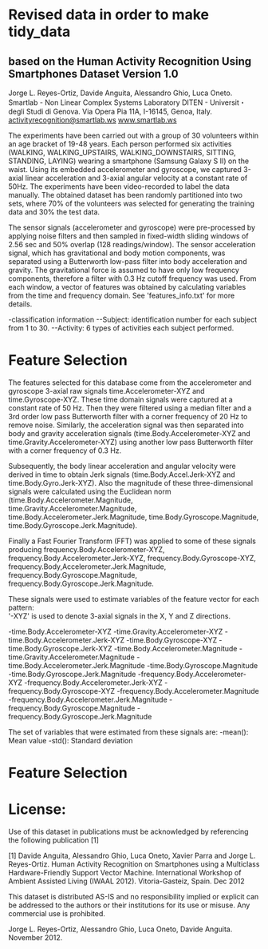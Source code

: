 # Revised data in order to make tidy_data
## based on the Human Activity Recognition Using Smartphones Dataset Version 1.0
 Jorge L. Reyes-Ortiz, Davide Anguita, Alessandro Ghio, Luca Oneto.
 Smartlab - Non Linear Complex Systems Laboratory
 DITEN - Universit・degli Studi di Genova.
 Via Opera Pia 11A, I-16145, Genoa, Italy.
 activityrecognition@smartlab.ws
 www.smartlab.ws

The experiments have been carried out with a group of 30 volunteers within an age bracket of 19-48 years. Each person performed six activities (WALKING, WALKING_UPSTAIRS, WALKING_DOWNSTAIRS, SITTING, STANDING, LAYING) wearing a smartphone (Samsung Galaxy S II) on the waist. Using its embedded accelerometer and gyroscope, we captured 3-axial linear acceleration and 3-axial angular velocity at a constant rate of 50Hz. The experiments have been video-recorded to label the data manually. The obtained dataset has been randomly partitioned into two sets, where 70% of the volunteers was selected for generating the training data and 30% the test data. 

The sensor signals (accelerometer and gyroscope) were pre-processed by applying noise filters and then sampled in fixed-width sliding windows of 2.56 sec and 50% overlap (128 readings/window). The sensor acceleration signal, which has gravitational and body motion components, was separated using a Butterworth low-pass filter into body acceleration and gravity. The gravitational force is assumed to have only low frequency components, therefore a filter with 0.3 Hz cutoff frequency was used. From each window, a vector of features was obtained by calculating variables from the time and frequency domain. See 'features_info.txt' for more details. 

-classification information
--Subject: identification number for each subject from 1 to 30.
--Activity: 6 types of activities each subject performed.


Feature Selection 
=================

The features selected for this database come from the accelerometer and gyroscope 3-axial raw signals time.Accelerometer-XYZ and time.Gyroscope-XYZ. These time domain signals were captured at a constant rate of 50 Hz. Then they were filtered using a median filter and a 3rd order low pass Butterworth filter with a corner frequency of 20 Hz to remove noise. Similarly, the acceleration signal was then separated into body and gravity acceleration signals (time.Body.Accelerometer-XYZ and time.Gravity.Accelerometer-XYZ) using another low pass Butterworth filter with a corner frequency of 0.3 Hz. 

Subsequently, the body linear acceleration and angular velocity were derived in time to obtain Jerk signals (time.Body.Accel.Jerk-XYZ and time.Body.Gyro.Jerk-XYZ). Also the magnitude of these three-dimensional signals were calculated using the Euclidean norm (time.Body.Accelerometer.Magnitude, time.Gravity.Accelerometer.Magnitude, time.Body.Accelerometer.Jerk.Magnitude, time.Body.Gyroscope.Magnitude, time.Body.Gyroscope.Jerk.Magnitude). 

Finally a Fast Fourier Transform (FFT) was applied to some of these signals producing frequency.Body.Accelerometer-XYZ, frequency.Body.Accelerometer.Jerk-XYZ, frequency.Body.Gyroscope-XYZ, frequency.Body,Accelerometer.Jerk.Magnitude, frequency.Body.Gyroscope.Magnitude, frequency.Body.Gyroscope.Jerk.Magnitude. 

These signals were used to estimate variables of the feature vector for each pattern:  
'-XYZ' is used to denote 3-axial signals in the X, Y and Z directions.

-time.Body.Accelerometer-XYZ
-time.Gravity.Accelerometer-XYZ
-time.Body.Accelerometer.Jerk-XYZ
-time.Body.Gyroscope-XYZ
-time.Body.Gyroscope.Jerk-XYZ
-time.Body.Accelerometer.Magnitude
-time.Gravity.Accelerometer.Magnitude
-time.Body.Accelerometer.Jerk.Magnitude
-time.Body.Gyroscope.Magnitude
-time.Body.Gyroscope.Jerk.Magnitude
-frequency.Body.Accelerometer-XYZ
-frequency.Body.Accelerometer.Jerk-XYZ
-frequency.Body.Gyroscope-XYZ
-frequency.Body.Accelerometer.Magnitude
-frequency.Body.Accelerometer.Jerk.Magnitude
-frequency.Body.Gyroscope.Magnitude
-frequency.Body.Gyroscope.Jerk.Magnitude

The set of variables that were estimated from these signals are: 
-mean(): Mean value
-std(): Standard deviation

Feature Selection 
=================


License:
========
Use of this dataset in publications must be acknowledged by referencing the following publication [1] 

[1] Davide Anguita, Alessandro Ghio, Luca Oneto, Xavier Parra and Jorge L. Reyes-Ortiz. Human Activity Recognition on Smartphones using a Multiclass Hardware-Friendly Support Vector Machine. International Workshop of Ambient Assisted Living (IWAAL 2012). Vitoria-Gasteiz, Spain. Dec 2012

This dataset is distributed AS-IS and no responsibility implied or explicit can be addressed to the authors or their institutions for its use or misuse. Any commercial use is prohibited.

Jorge L. Reyes-Ortiz, Alessandro Ghio, Luca Oneto, Davide Anguita. November 2012.
